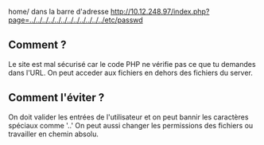 home/ dans la barre d'adresse 
http://10.12.248.97/index.php?page=../../../../../../../../../../../../etc/passwd

## Comment ?

Le site est mal sécurisé car le code PHP ne vérifie pas ce que tu demandes dans l'URL.
On peut acceder aux fichiers en dehors des fichiers du server.

## Comment l'éviter ? 
On doit valider les entrées de l'utilisateur et on peut bannir les caractères spéciaux comme '..'
On peut aussi changer les permissions des fichiers ou travailler en chemin absolu.

